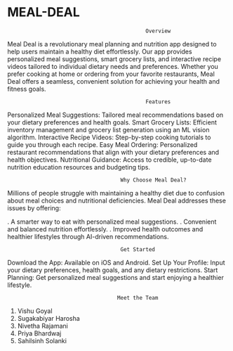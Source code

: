 # MEAL-DEAL
                                                Overview
Meal Deal is a revolutionary meal planning and nutrition app designed to help users maintain a healthy diet effortlessly. Our app provides personalized meal suggestions, smart grocery lists, and interactive recipe videos tailored to individual dietary needs and preferences. Whether you prefer cooking at home or ordering from your favorite restaurants, Meal Deal offers a seamless, convenient solution for achieving your health and fitness goals.

                                                Features
Personalized Meal Suggestions: Tailored meal recommendations based on your dietary preferences and health goals.
Smart Grocery Lists: Efficient inventory management and grocery list generation using an ML vision algorithm.
Interactive Recipe Videos: Step-by-step cooking tutorials to guide you through each recipe.
Easy Meal Ordering: Personalized restaurant recommendations that align with your dietary preferences and health objectives.
Nutritional Guidance: Access to credible, up-to-date nutrition education resources and budgeting tips.


                                        Why Choose Meal Deal?
Millions of people struggle with maintaining a healthy diet due to confusion about meal choices and nutritional deficiencies. Meal Deal addresses these issues by offering:

. A smarter way to eat with personalized meal suggestions.
. Convenient and balanced nutrition effortlessly.
. Improved health outcomes and healthier lifestyles through AI-driven recommendations.

                                        Get Started
Download the App: Available on iOS and Android.
Set Up Your Profile: Input your dietary preferences, health goals, and any dietary restrictions.
Start Planning: Get personalized meal suggestions and start enjoying a healthier lifestyle.

                                       Meet the Team
1) Vishu Goyal
2) Sugakabiyar Harosha
3) Nivetha Rajamani
4) Priya Bhardwaj
5) Sahilsinh Solanki
